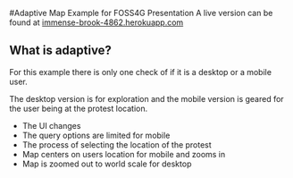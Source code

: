 #Adaptive Map Example for FOSS4G Presentation 
A live version can be found at <a href='http://immense-brook-4862.herokuapp.com/'>immense-brook-4862.herokuapp.com</a>
## What is adaptive?
For this example there is only one check of if it is a desktop or a mobile user.

The desktop version is for exploration and the mobile version is geared for the user being at the protest location. 

- The UI changes
- The query options are limited for mobile
- The process of selecting the location of the protest
- Map centers on users location for mobile and zooms in
- Map is zoomed out to world scale for desktop

